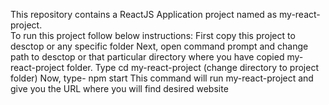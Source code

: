 This repository contains a ReactJS Application project named as my-react-project.<br>
To run this project follow below instructions:
First copy this project to desctop or any specific folder 
Next, open command prompt and change path to desctop or that particular directory where you have copied my-react-project folder.
Type cd my-react-project (change directory to project folder)
Now, type- npm start
This command will run my-react-project and give you the URL where you will find desired website
